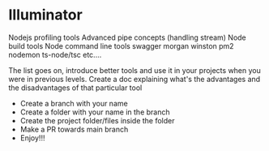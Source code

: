 # Illuminator
Nodejs profiling tools
Advanced pipe concepts (handling stream)
Node build tools
Node command line tools
swagger
morgan
winston
pm2
nodemon
ts-node/tsc
etc....

The list goes on, introduce better tools and use it in your projects when you were in previous levels.
Create a doc explaining what's the advantages and the disadvantages of that particular tool


* Create a branch with your name
* Create a folder with your name in the branch
* Create the project folder/files inside the folder
* Make a PR towards main branch
* Enjoy!!!
